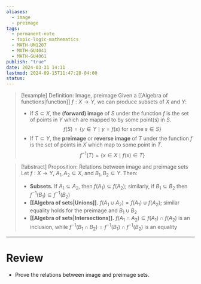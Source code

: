 ```yaml
---
aliases:
  - image
  - preimage
tags:
  - permanent-note
  - topic-logic-mathematics
  - MATH-UN1207
  - MATH-GU4041
  - MATH-GU4061
publish: "true"
date: 2024-03-31 14:11
lastmod: 2024-09-15T11:47:28-04:00
status: 
---
```

>[!example] Definition: Image, preimage
>Given a [[Algebra of functions|function]] $f:X \to Y$, we can produce subsets of $X$ and $Y$:
>- If $S \subset X$, the **(forward) image** of $S$ under the function $f$ is the set of points in $Y$ which are mapped to by some point(s) in $S$.
>$$ 
>f(S) = \{y \in Y \mid y = f(s) \text{ for some } s \in S \}
>$$
>- If $T \subset Y$, the **preimage** or **reverse image** of $T$ under the function $f$ is the set of points in $X$ which map to some point in $T$.
>$$ 
>f^{-1}(T) = \{x \in X \mid f(x) \in T \} 
>$$


>[!abstract] Proposition: Relations between image and preimage sets
>Let $f : X \to Y$, $A_1, A_2 \subseteq X$, and $B_1, B_2 \subseteq Y$. Then:
>- **Subsets.**  If $A_1 \subseteq A_2$, then $f(A_1) \subseteq f(A_2)$; similarly, if $B_1 \subseteq B_2$ then $f^{-1}(B_1) \subseteq f^{-1}(B_2)$
>- **[[Algebra of sets|Unions]].**  $f(A_1 \cup A_2) = f(A_1) \cup f(A_2)$; similar equality holds for the preimage and $B_1 \cup B_2$
>- **[[Algebra of sets|Intersections]].**  $f(A_1 \cap A_2) \subseteq f(A_1) \cap f(A_2)$ is an inclusion, while $f^{-1}(B_1 \cap B_2) = f^{-1}(B_1) \cap f^{-1}(B_2)$ is an equality


---
# Review

- Prove the relations between image and preimage sets.